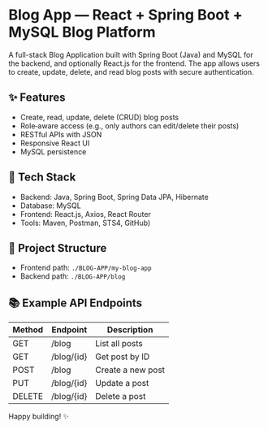 # Blog App — React + Spring Boot + MySQL Blog Platform

A full-stack Blog Application built with Spring Boot (Java) and MySQL for the backend, and optionally React.js for the frontend. The app allows users to create, update, delete, and read blog posts with secure authentication.

## ✨ Features
- Create, read, update, delete (CRUD) blog posts
- Role‑aware access (e.g., only authors can edit/delete their posts)
- RESTful APIs with JSON
- Responsive React UI
- MySQL persistence

## 🧱 Tech Stack
- Backend: Java, Spring Boot, Spring Data JPA, Hibernate
- Database: MySQL
- Frontend: React.js, Axios, React Router
- Tools: Maven, Postman, STS4, GitHub)

## 📁 Project Structure
- Frontend path: `./BLOG-APP/my-blog-app`
- Backend path: `./BLOG-APP/blog`

## 📚 Example API Endpoints
| Method | Endpoint            | Description           |
|--------|---------------------|-----------------------|
| GET    | /blog               | List all posts        |
| GET    | /blog/{id}          | Get post by ID        |
| POST   | /blog               | Create a new post     |
| PUT    | /blog/{id}          | Update a post         |
| DELETE | /blog/{id}          | Delete a post         |

Happy building! ✨
